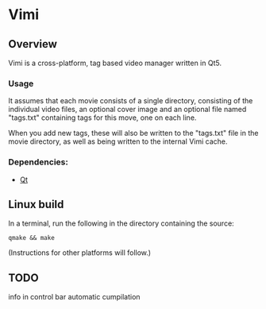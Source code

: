 # Vimi

## Overview

Vimi is a cross-platform, tag based video manager written in Qt5.

### Usage

It assumes that each movie consists of a single directory, consisting of the
individual video files, an optional cover image and an optional file named
"tags.txt" containing tags for this move, one on each line.

When you add new tags, these will also be written to the "tags.txt" file in
the movie directory, as well as being written to the internal Vimi cache.

### Dependencies:

 * [Qt](http://qt-project.org/)

## Linux build

In a terminal, run the following in the directory containing the source:

    qmake && make

(Instructions for other platforms will follow.)

## TODO

info in control bar
automatic cumpilation
